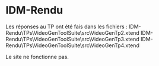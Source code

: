 # IDM-Rendu
Les réponses au TP ont été fais dans les fichiers :
IDM-Rendu\TPs\VideoGenToolSuite\src\VideoGenTp2.xtend
IDM-Rendu\TPs\VideoGenToolSuite\src\VideoGenTp3.xtend
IDM-Rendu\TPs\VideoGenToolSuite\src\VideoGenTp4.xtend

Le site ne fonctionne pas.
